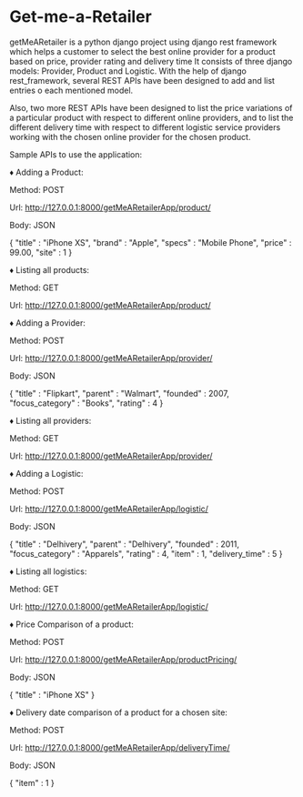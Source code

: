 # Get-me-a-Retailer
getMeARetailer is a python django project using django rest framework which helps a customer to select the best online provider for a product based on price, provider rating and delivery time
It consists of three django models: Provider, Product and Logistic. With the help of django rest_framework, several REST APIs have been designed to add and list entries o each mentioned model.

Also, two more REST APIs have been designed to list the price variations of a particular product with respect to different online providers, and to list the different delivery time with respect to different logistic service providers working with the chosen online provider for the chosen product.


Sample APIs to use the application:

♦ Adding a Product:

Method: POST

Url: http://127.0.0.1:8000/getMeARetailerApp/product/

Body: JSON

{
	"title" : "iPhone XS",
	"brand" : "Apple",
	"specs" : "Mobile Phone",
	"price" : 99.00,
	"site" : 1
}


♦ Listing all products:

Method: GET

Url: http://127.0.0.1:8000/getMeARetailerApp/product/


♦ Adding a Provider:

Method: POST

Url: http://127.0.0.1:8000/getMeARetailerApp/provider/

Body: JSON

{
	"title" : "Flipkart",
	"parent" : "Walmart",
	"founded" : 2007,
	"focus_category" : "Books",
	"rating" : 4
}


♦ Listing all providers:

Method: GET

Url: http://127.0.0.1:8000/getMeARetailerApp/provider/


♦ Adding a Logistic:

Method: POST

Url: http://127.0.0.1:8000/getMeARetailerApp/logistic/

Body: JSON

{
	"title" : "Delhivery",
	"parent" : "Delhivery",
	"founded" : 2011,
	"focus_category" : "Apparels",
	"rating" : 4,
	"item" : 1,
	"delivery_time" : 5
}


♦ Listing all logistics:

Method: GET

Url: http://127.0.0.1:8000/getMeARetailerApp/logistic/


♦ Price Comparison of a product:

Method: POST

Url: http://127.0.0.1:8000/getMeARetailerApp/productPricing/

Body: JSON

{
	"title" : "iPhone XS"
}


♦ Delivery date comparison of a product for a chosen site:

Method: POST

Url: http://127.0.0.1:8000/getMeARetailerApp/deliveryTime/

Body: JSON

{
	"item" : 1
}

